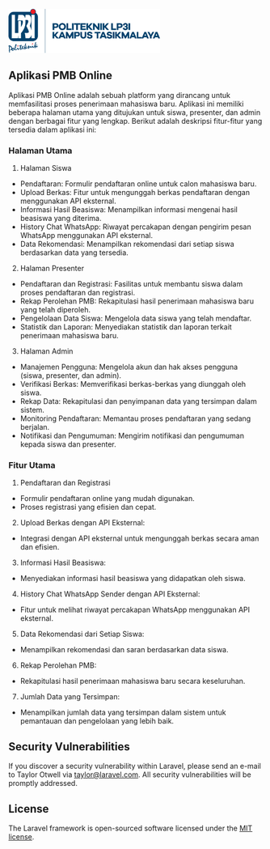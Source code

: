 <p align="left">
    <a href="https://laravel.com" target="_blank">
        <img src="https://raw.githubusercontent.com/kanglerian/database-lp3i/master/public/img/lp3i-logo.svg" width="300">
    </a>
</p>

## Aplikasi PMB Online

Aplikasi PMB Online adalah sebuah platform yang dirancang untuk memfasilitasi proses penerimaan mahasiswa baru. Aplikasi ini memiliki beberapa halaman utama yang ditujukan untuk siswa, presenter, dan admin dengan berbagai fitur yang lengkap. Berikut adalah deskripsi fitur-fitur yang tersedia dalam aplikasi ini:

### Halaman Utama

1. Halaman Siswa

- Pendaftaran: Formulir pendaftaran online untuk calon mahasiswa baru.
- Upload Berkas: Fitur untuk mengunggah berkas pendaftaran dengan menggunakan API eksternal.
- Informasi Hasil Beasiswa: Menampilkan informasi mengenai hasil beasiswa yang diterima.
- History Chat WhatsApp: Riwayat percakapan dengan pengirim pesan WhatsApp menggunakan API eksternal.
- Data Rekomendasi: Menampilkan rekomendasi dari setiap siswa berdasarkan data yang tersedia.

2. Halaman Presenter

- Pendaftaran dan Registrasi: Fasilitas untuk membantu siswa dalam proses pendaftaran dan registrasi.
- Rekap Perolehan PMB: Rekapitulasi hasil penerimaan mahasiswa baru yang telah diperoleh.
- Pengelolaan Data Siswa: Mengelola data siswa yang telah mendaftar.
- Statistik dan Laporan: Menyediakan statistik dan laporan terkait penerimaan mahasiswa baru.
  
3. Halaman Admin

- Manajemen Pengguna: Mengelola akun dan hak akses pengguna (siswa, presenter, dan admin).
- Verifikasi Berkas: Memverifikasi berkas-berkas yang diunggah oleh siswa.
- Rekap Data: Rekapitulasi dan penyimpanan data yang tersimpan dalam sistem.
- Monitoring Pendaftaran: Memantau proses pendaftaran yang sedang berjalan.
- Notifikasi dan Pengumuman: Mengirim notifikasi dan pengumuman kepada siswa dan presenter.

### Fitur Utama

1. Pendaftaran dan Registrasi

- Formulir pendaftaran online yang mudah digunakan.
- Proses registrasi yang efisien dan cepat.

2. Upload Berkas dengan API Eksternal:

- Integrasi dengan API eksternal untuk mengunggah berkas secara aman dan efisien.
  
3. Informasi Hasil Beasiswa:

- Menyediakan informasi hasil beasiswa yang didapatkan oleh siswa.

4. History Chat WhatsApp Sender dengan API Eksternal:

- Fitur untuk melihat riwayat percakapan WhatsApp menggunakan API eksternal.
  
5. Data Rekomendasi dari Setiap Siswa:

- Menampilkan rekomendasi dan saran berdasarkan data siswa.
  
6. Rekap Perolehan PMB:

- Rekapitulasi hasil penerimaan mahasiswa baru secara keseluruhan.
  
7. Jumlah Data yang Tersimpan:

- Menampilkan jumlah data yang tersimpan dalam sistem untuk pemantauan dan pengelolaan yang lebih baik.


## Security Vulnerabilities

If you discover a security vulnerability within Laravel, please send an e-mail to Taylor Otwell via [taylor@laravel.com](mailto:taylor@laravel.com). All security vulnerabilities will be promptly addressed.

## License

The Laravel framework is open-sourced software licensed under the [MIT license](https://opensource.org/licenses/MIT).
